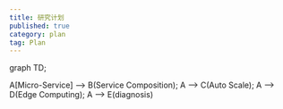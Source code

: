 ```yaml
---
title: 研究计划 
published: true
category: plan
tag: Plan 
---
```



<div class="mermaid">
graph TD; 

A[Micro-Service] --> B(Service Composition);
A --> C(Auto Scale);
A --> D(Edge Computing);
A --> E(diagnosis)
</div>
